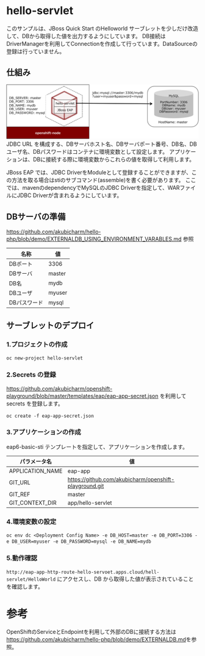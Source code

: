 # hello-servlet

このサンプルは、JBoss Quick Start のHelloworld サーブレットを少しだけ改造して、DBから取得した値を出力するようにしています。
DB接続はDriverManagerを利用してConnectionを作成して行っています。DataSourceの登録は行っていません。


## 仕組み
![仕組み](hello-servlet.png)
JDBC URL を構成する、DBサーバホスト名、DBサーバポート番号、DB名、DBユーザ名、DBパスワードはコンテナに環境変数として設定します。
アプリケーションは、DBに接続する際に環境変数からこれらの値を取得して利用します。

JBoss EAP では、JDBC DriverをModuleとして登録することができますが、この方法を取る場合はstiのサブコマンド(assemble)を書く必要があります。
ここでは、mavenのdependencyでMySQLのJDBC Driverを指定して、WARファイルにJDBC Driverが含まれるようにしています。

## DBサーバの準備
https://github.com/akubicharm/hello-php/blob/demo/EXTERNALDB_USING_ENVIRONMENT_VARABLES.md 参照

|名称|値|
|---|---|
|DBポート|3306|
|DBサーバ|master|
|DB名|mydb|
|DBユーザ|myuser|
|DBパスワード|mysql|


## サーブレットのデプロイ

### 1.プロジェクトの作成
```
oc new-project hello-servlet
```

### 2.Secrets の登録
https://github.com/akubicharm/openshift-playground/blob/master/templates/eap/eap-app-secret.json を利用して secrets を登録します。
```
oc create -f eap-app-secret.json
```

### 3.アプリケーションの作成
eap6-basic-sti テンプレートを指定して、アプリケーションを作成します。

|パラメータ名|値|
|---|---|
|APPLICATION_NAME|eap-app|
|GIT_URL|https://github.com/akubicharm/openshift-playground.git|
|GIT_REF|master|
|GIT_CONTEXT_DIR|app/hello-servlet|

### 4.環境変数の設定
```
oc env dc <Deployment Config Name> -e DB_HOST=master -e DB_PORT=3306 -e DB_USER=myuser -e DB_PASSWORD=mysql -e DB_NAME=mydb
```

### 5.動作確認
`http://eap-app-http-route-hello-servoet.apps.cloud/hell-servlet/HelloWorld` にアクセスし、DB から取得した値が表示されていることを確認します。

# 参考
OpenShiftのServiceとEndpointを利用して外部のDBに接続する方法は<https://github.com/akubicharm/hello-php/blob/demo/EXTERNALDB.md>を参照。

